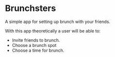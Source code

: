 # Brunchsters
A simple app for setting up brunch with your friends.

With this app theoretically a user will be able to:
* Invite friends to brunch.
* Choose a brunch spot
* Choose a time for brunch.
